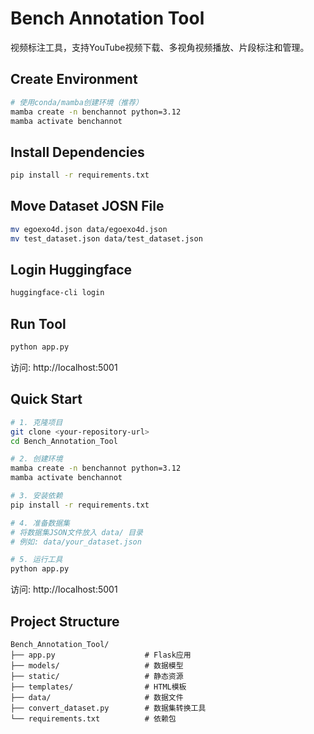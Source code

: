 # Bench Annotation Tool

视频标注工具，支持YouTube视频下载、多视角视频播放、片段标注和管理。

## Create Environment

```bash
# 使用conda/mamba创建环境（推荐）
mamba create -n benchannot python=3.12
mamba activate benchannot
```

## Install Dependencies

```bash
pip install -r requirements.txt
```
## Move Dataset JOSN File

```bash
mv egoexo4d.json data/egoexo4d.json
mv test_dataset.json data/test_dataset.json
```

## Login Huggingface

```bash
huggingface-cli login
```

## Run Tool

```bash
python app.py
```

访问: http://localhost:5001

## Quick Start

```bash
# 1. 克隆项目
git clone <your-repository-url>
cd Bench_Annotation_Tool

# 2. 创建环境
mamba create -n benchannot python=3.12
mamba activate benchannot

# 3. 安装依赖
pip install -r requirements.txt

# 4. 准备数据集
# 将数据集JSON文件放入 data/ 目录
# 例如: data/your_dataset.json

# 5. 运行工具
python app.py
```

访问: http://localhost:5001

## Project Structure

```
Bench_Annotation_Tool/
├── app.py                    # Flask应用
├── models/                   # 数据模型
├── static/                   # 静态资源
├── templates/                # HTML模板
├── data/                     # 数据文件
├── convert_dataset.py        # 数据集转换工具
└── requirements.txt          # 依赖包
```
